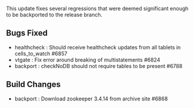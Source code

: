 This update fixes several regressions that were deemed significant enough to be backported to the release branch. 

## Bugs Fixed

* healthcheck : Should receive healthcheck updates from all tablets in cells_to_watch #6857
* vtgate : Fix error around breaking of multistatements #6824
* backport : checkNoDB should not require tables to be present #6788

## Build Changes

* backport : Download zookeeper 3.4.14 from archive site #6868 
